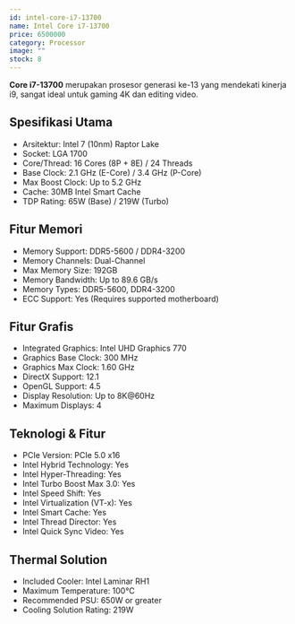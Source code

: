 ```yaml
---
id: intel-core-i7-13700
name: Intel Core i7-13700
price: 6500000
category: Processor
image: ""
stock: 8
---
```


**Core i7-13700** merupakan prosesor generasi ke-13 yang mendekati kinerja i9, sangat ideal untuk gaming 4K dan editing video.

## Spesifikasi Utama

- Arsitektur: Intel 7 (10nm) Raptor Lake
- Socket: LGA 1700
- Core/Thread: 16 Cores (8P + 8E) / 24 Threads
- Base Clock: 2.1 GHz (E-Core) / 3.4 GHz (P-Core)
- Max Boost Clock: Up to 5.2 GHz
- Cache: 30MB Intel Smart Cache
- TDP Rating: 65W (Base) / 219W (Turbo)

## Fitur Memori

- Memory Support: DDR5-5600 / DDR4-3200
- Memory Channels: Dual-Channel
- Max Memory Size: 192GB
- Memory Bandwidth: Up to 89.6 GB/s
- Memory Types: DDR5-5600, DDR4-3200
- ECC Support: Yes (Requires supported motherboard)

## Fitur Grafis

- Integrated Graphics: Intel UHD Graphics 770
- Graphics Base Clock: 300 MHz
- Graphics Max Clock: 1.60 GHz
- DirectX Support: 12.1
- OpenGL Support: 4.5
- Display Resolution: Up to 8K@60Hz
- Maximum Displays: 4

## Teknologi & Fitur

- PCIe Version: PCIe 5.0 x16
- Intel Hybrid Technology: Yes
- Intel Hyper-Threading: Yes
- Intel Turbo Boost Max 3.0: Yes
- Intel Speed Shift: Yes
- Intel Virtualization (VT-x): Yes
- Intel Smart Cache: Yes
- Intel Thread Director: Yes
- Intel Quick Sync Video: Yes

## Thermal Solution

- Included Cooler: Intel Laminar RH1
- Maximum Temperature: 100°C
- Recommended PSU: 650W or greater
- Cooling Solution Rating: 219W
